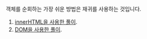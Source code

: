 객체를 순회하는 가장 쉬운 방법은 재귀를 사용하는 것입니다.

1. [innerHTML을 사용한 풀이](sandbox:innerhtml).
2. [DOM을 사용한 풀이](sandbox:build-tree-dom).
